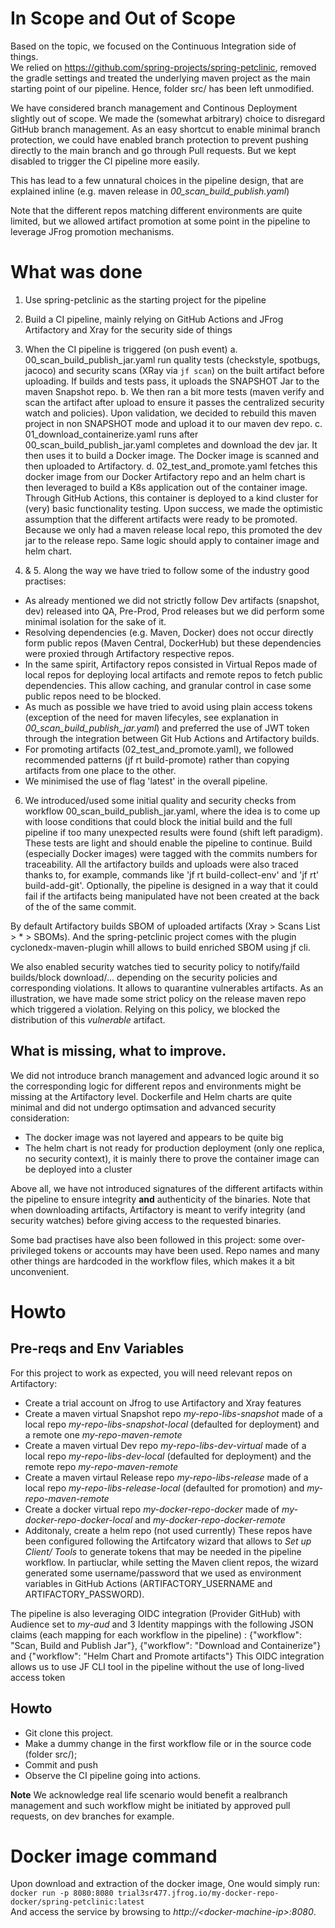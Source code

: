 # In Scope and Out of Scope
Based on the topic, we focused on the Continuous Integration side of things.  
We relied on https://github.com/spring-projects/spring-petclinic, removed the gradle settings and treated the underlying maven project as the main starting point of our pipeline.
Hence, folder src/ has been left unmodified.

We have considered branch management and Continous Deployment slightly out of scope.
We made the (somewhat arbitrary) choice to disregard GitHub branch management. As an easy shortcut to enable minimal branch protection, we could have enabled branch protection to prevent pushing directly to the main branch and go through Pull requests. But we kept disabled to trigger the CI pipeline more easily.

This has lead to a few unnatural choices in the pipeline design, that are explained inline (e.g. maven release in *00_scan_build_publish.yaml*)

Note that the different repos matching different environments are quite limited, but we allowed artifact promotion at some point in the pipeline to leverage JFrog promotion mechanisms.

# What was done
1. Use spring-petclinic as the starting project for the pipeline
2. Build a CI pipeline, mainly relying on GitHub Actions and JFrog Artifactory and Xray for the security side of things
3. When the CI pipeline is triggered (on push event)
    a. 00_scan_build_publish_jar.yaml run quality tests (checkstyle, spotbugs, jacoco) and security scans (XRay via `jf scan`) on the built artifact before uploading. If builds and tests pass, it uploads the SNAPSHOT Jar to the maven Snapshot repo.
    b. We then ran a bit more tests (maven verify and scan the artifact after upload to ensure it passes the centralized security watch and policies). Upon validation, we decided to rebuild this maven project in non SNAPSHOT mode and upload it to our maven dev repo.
    c. 01_download_containerize.yaml runs after 00_scan_build_publish_jar.yaml completes and download the dev jar. It then uses it to build a Docker image. The Docker image is scanned and then uploaded to Artifactory.
    d. 02_test_and_promote.yaml fetches this docker image from our Docker Artifactory repo and an helm chart is then leveraged to build a K8s application out of the container image. Through GitHub Actions, this container is deployed to a kind cluster for (very) basic functionality testing. Upon success, we made the optimistic assumption that the different artifacts were ready to be promoted. Because we only had a maven release local repo, this promoted the dev jar to the release repo. Same logic should apply to container image and helm chart.

4. & 5. Along the way we have tried to follow some of the industry good practises:
- As already mentioned we did not strictly follow Dev artifacts (snapshot, dev) released into QA, Pre-Prod, Prod releases but we did perform some minimal isolation for the sake of it.
- Resolving dependencies (e.g. Maven, Docker) does not occur directly form public repos (Maven Central, DockerHub) but these dependencies were proxied through Artifactory respective repos.
- In the same spirit, Artifactory repos consisted in Virtual Repos made of local repos for deploying local artifacts and remote repos to fetch public dependencies. This allow caching, and granular control in case some public repos need to be blocked.
- As much as possible we have tried to avoid using plain access tokens (exception of the need for maven lifecyles, see explanation in *00_scan_build_publish_jar.yaml*) and preferred the use of JWT token through the integration between Git Hub Actions and Artifactory builds.
- For promoting artifacts (02_test_and_promote.yaml), we followed recommended patterns (jf rt build-promote) rather than copying artifacts from one place to the other.
- We minimised the use of flag 'latest' in the overall pipeline.

6. We introduced/used some initial quality and security checks from workflow 00_scan_build_publish_jar.yaml, where the idea is to come up with loose conditions that could block the initial build and the full pipeline if too many unexpected results were found (shift left paradigm). These tests are light and should enable the pipeline to continue.
Build (especially Docker images) were tagged with the commits numbers for traceability. All the artifactory builds and uploads were also traced thanks to, for example, commands like 'jf rt build-collect-env' and 'jf rt' build-add-git'. 
Optionally, the pipeline is designed in a way that it could fail if the artifacts being manipulated have not been created at the back of the of the same commit.

By default Artifactory builds SBOM of uploaded artifacts (Xray > Scans List > * > SBOMs). And the spring-petclinic project comes with the plugin cyclonedx-maven-plugin whill allows to build enriched SBOM using jf cli.

We also enabled security watches tied to security policy to notify/faild builds/block download/... depending on the security policies and corresponding violations.
It allows to quarantine vulnerables artifacts. As an illustration, we have made some strict policy on the release maven repo which triggered a violation. Relying on this policy, we blocked the distribution of this *vulnerable* artifact.

## What is missing, what to improve.

We did not introduce branch management and advanced logic around it so the corresponding logic for different repos and environments might be missing at the Artifactory level.
Dockerfile and Helm charts are quite minimal and did not undergo optimsation and advanced security consideration:
 - The docker image was not layered and appears to be quite big
 - The helm chart is not ready for production deployment (only one replica, no security context), it is mainly there to prove the container image can be deployed into a cluster
 
Above all, we have not introduced signatures of the different artifacts within the pipeline to ensure integrity **and** authenticity of the binaries.
Note that when downloading artifacts, Artifactory is meant to verify integrity (and security watches) before giving access to the requested binaries.


Some bad practises have also been followed in this project: some over-privileged tokens or accounts may have been used. 
Repo names and many other things are hardcoded in the workflow files, which makes it a bit unconvenient.

# Howto

## Pre-reqs and Env Variables

For this project to work as expected, you will need relevant repos on Artifactory:

- Create a trial account on Jfrog to use Artifactory and Xray features
- Create a maven virtual Snapshot repo *my-repo-libs-snapshot* made of a local repo *my-repo-libs-snapshot-local* (defaulted for deployment) and a remote one *my-repo-maven-remote*
- Create a maven virtual Dev repo *my-repo-libs-dev-virtual* made of a local repo *my-repo-libs-dev-local* (defaulted for deployment) and the remote repo *my-repo-maven-remote*
- Create a maven virtaul Release repo *my-repo-libs-release* made of a local repo *my-repo-libs-release-local* (defaulted for promotion) and *my-repo-maven-remote*
- Create a docker virtual repo *my-docker-repo-docker* made of *my-docker-repo-docker-local* and *my-docker-repo-docker-remote*
- Additonaly, create a helm repo (not used currently)
These repos have been configured following the Artifcatory wizard that allows to *Set up Client/ Tools* to generate tokens that may be needed in the pipeline workflow. In partiuclar, while setting the Maven client repos, the wizard generated some username/password that we used as environment variables in GitHub Actions (ARTIFACTORY_USERNAME and ARTIFACTORY_PASSWORD). 

The pipeline is also leveraging OIDC integration (Provider GitHub) with Audience set to *my-aud* and 3 Identity mappings with the following JSON claims (each mapping for each workflow in the pipeline) :
{"workflow": "Scan, Build and Publish Jar"}, {"workflow": "Download and Containerize"} and {"workflow": "Helm Chart and Promote artifacts"}
This OIDC integration allows us to use JF CLI tool in the pipeline without the use of long-lived access token

## Howto
- Git clone this project. 
- Make a dummy change in the first workflow file or in the source code (folder src/); 
- Commit and push
- Observe the CI pipeline going into actions.

**Note** We acknowledge real life scenario would benefit a realbranch management and such workflow might be initiated by approved pull requests, on dev branches for example.

# Docker image command
Upon download and extraction of the docker image, 
One would simply run: 
`docker run -p 8080:8080 trial3sr477.jfrog.io/my-docker-repo-docker/spring-petclinic:latest`  
And access the service by browsing to *http://\<docker-machine-ip\>:8080*.

